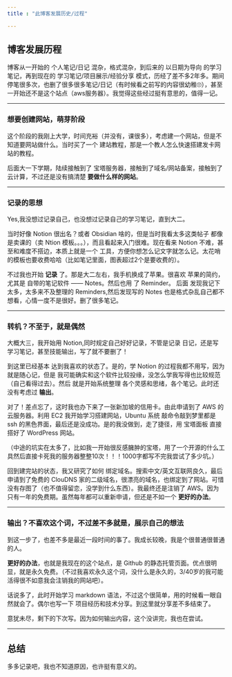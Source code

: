 ```yaml
---
title : "此博客发展历史/过程"

---
```


## 博客发展历程

博客从一开始的 个人笔记/日记 混杂，格式混杂，到后来的 以日期为导向 的学习笔记，再到现在的 学习笔记/项目展示/经验分享 模式，历经了差不多2年多。期间停笔很多次，也删了很多很多笔记/日记（有时候看之前写的内容很幼稚🙄），甚至一开始还不是这个站点（aws服务器）。我觉得这些经过挺有意思的，值得一记。

---

### 想要创建网站，萌芽阶段

这个阶段的我刚上大学，时间充裕（并没有，课很多），考虑建一个网站，但是不知道要网站做什么。当时买了一个 建站教程，那是一个教人怎么快速搭建发卡网站的教程。

后面大一下学期，陆续接触到了 宝塔服务器，接触到了域名/网站备案，接触到了 云计算，不过还是没有搞清楚 **要做什么样的网站**。

---

### 记录的思想

Yes,我没想过记录自己，也没想过记录自己的学习笔记，直到大二。

当时好像 Notion 很出名？或者 Obsidian 啥的，但是当时我看太多这类帖子 都像是卖课的（卖 Ntion 模板。。。），而且看起来入门很难。现在看来 Notion 不难，甚至和难度不搭边，本质上就是一个 工具，方便你想怎么记文字就怎么记。太花哨的模板也要收费哈哈（比如笔记里面，图表超过2个是要收费的）。

不过我也开始 **记录** 了。那是大二左右，我手机换成了苹果。很喜欢 苹果的简约，尤其是 自带的笔记软件 —— Notes。然后也用 了 Reminder。 后面 发现我记下太多，太多来不及整理的 Reminders,然后发现写的 Notes 也是格式杂乱自己都不想看，心情一度不是很好。删了很多笔记。

---

### 转机？不至于，就是偶然

大概大三，我开始用 Notion,同时规定自己好好记录，不管是记录 日记，还是写 学习笔记，甚至技能输出，写了就不要删了！

到这里已经基本 达到我喜欢的状态了。是的，学 Notion 的过程我都不用写，因为就是随心记，但是 我可能确实和这个软件比较投缘，没怎么学我写得也比较规范（自己看得过去）。然后 就是开始系统整理 各个灵感和思绪，各个笔记。此时还没有考虑过 **输出**。

对了！差点忘了，这时我也办下来了一张新加坡的信用卡。由此申请到了 AWS 的云服务器。利用 EC2 我开始学习搭建网站，Ubuntu 系统 敲命令敲到梦里都是 ssh 的黑色界面，最后还是没成功。是的我没做到，走了捷径，用 宝塔面板 直接搭好了 WordPress 网站。

（中途的坑实在太多了，比如我一开始很反感臃肿的宝塔，用了一个开源的什么工具然后直接卡死我的服务器整整10次！！！1000字都写不完我尝试了多少坑。）

回到建完站的状态，我又研究了如何 绑定域名。搜索中文/英文互联网良久，最后 申请到了免费的 ClouDNS 家的二级域名，很漂亮的域名，也绑定到了网站。可惜没有存图了（也不值得留恋，没学到什么东西）。我最终还是注销了 AWS。因为只有一年的免费期。虽然每年都可以重新申请，但还是不如一个 **更好的办法**。

---

### 输出？不喜欢这个词，不过差不多就是，展示自己的想法

到这一步了，也差不多是最近一段时间的事了。我成长较晚，我是个很普通很普通的人。

**更好的办法**，也就是我现在的这个站点，是 Github 的静态托管页面。优点很明显，就是永久免费。（不过我喜欢永久这个词，没什么是永久的，3/40岁的我可能活得很不如意我会注销我的网站吧）。

话说多了，此时开始学习 markdown 语法，不过这个很简单，用的时候看一眼自然就会了。偶尔也写一下 项目经历和技术分享。到这里就分享差不多结束了。

意犹未尽，剩下的下次写。因为如何输出内容，这个没讲完，我也在尝试。

---

## 总结

多多记录吧，我也不知道原因，也许挺有意义的。







